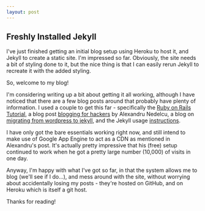 ```yaml
---
layout: post
---
```


Freshly Installed Jekyll
------------------------

I've just finished getting an initial blog setup using Heroku to host it, and Jekyll to create a static site. I'm impressed so far. Obviously, the site needs a bit of styling done to it, but the nice thing is that I can easily rerun Jekyll to recreate it with the added styling.

So, welcome to my blog! 

I'm considering writing up a bit about getting it all working, although I have noticed that there are a few blog posts around that probably have plenty of information. I used a couple to get this far - specifically the [Ruby on Rails Tutorial](http://ruby.railstutorial.org/ruby-on-rails-tutorial-book), a blog post [blogging for hackers](http://bionicspirit.com/blog/2012/01/05/blogging-for-hackers.html) by Alexandru Nedelcu, a blog on [migrating from wordpress to jekyll](http://vitobotta.com/how-to-migrate-from-wordpress-to-jekyll/), and the Jekyll usage [instructions](https://github.com/mojombo/jekyll/wiki/usage).

I have only got the bare essentials working right now, and still intend to make use of Google App Engine to act as a CDN as mentioned in Alexandru's post. It's actually pretty impressive that his (free) setup continued to work when he got a pretty large number (10,000) of visits in one day. 

Anyway, I'm happy with what I've got so far, in that the system allows me to blog (we'll see if I do…), and mess around with the site, without worrying about accidentally losing my posts - they're hosted on GitHub, and on Heroku which is itself a git host.

Thanks for reading!